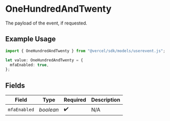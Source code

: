 # OneHundredAndTwenty

The payload of the event, if requested.

## Example Usage

```typescript
import { OneHundredAndTwenty } from "@vercel/sdk/models/userevent.js";

let value: OneHundredAndTwenty = {
  mfaEnabled: true,
};
```

## Fields

| Field              | Type               | Required           | Description        |
| ------------------ | ------------------ | ------------------ | ------------------ |
| `mfaEnabled`       | *boolean*          | :heavy_check_mark: | N/A                |
